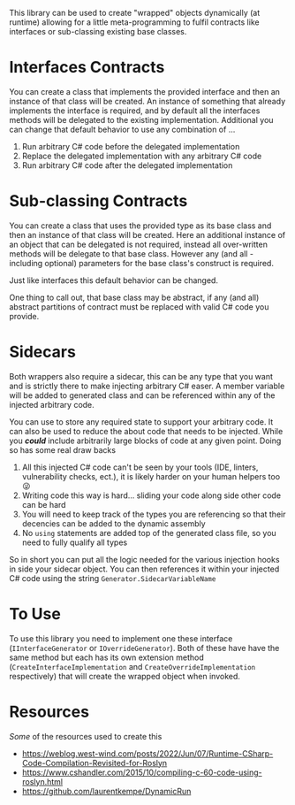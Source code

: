 This library can be used to create "wrapped" objects dynamically (at runtime) allowing for a little meta-programming to fulfil contracts like
interfaces or sub-classing existing base classes.

# Interfaces Contracts

You can create a class that implements the provided interface and then an instance of that class will be created.  An instance of something that
already implements the interface is required, and by default all the interfaces methods will be delegated to the existing implementation.
Additional you can change that default behavior to use any combination of ...
1. Run arbitrary C# code before the delegated implementation
1. Replace the delegated implementation with any arbitrary C# code
1. Run arbitrary C# code after the delegated implementation

# Sub-classing Contracts

You can create a class that uses the provided type as its base class and then an instance of that class will be created.  Here an additional instance
of an object that can be delegated is not required, instead all over-written methods will be delegate to that base class.  However any (and all -
including optional) parameters for the base class's construct is required.

Just like interfaces this default behavior can be changed.

One thing to call out, that base class may be abstract, if any (and all) abstract partitions of contract must be replaced with valid C# code you
provide.

# Sidecars

Both wrappers also require a sidecar, this can be any type that you want and is strictly there to make injecting arbitrary C# easer.  A member
variable will be added to generated class and can be referenced within any of the injected arbitrary code.

You can use to store any required state to support your arbitrary code.  It can also be used to reduce the about code that needs to be injected.
While you **_could_** include arbitrarily large blocks of code at any given point.  Doing so has some real draw backs
1. All this injected C# code can't be seen by your tools (IDE, linters, vulnerability checks, ect.), it is likely harder on your human helpers too 😜
1. Writing code this way is hard... sliding your code along side other code can be hard
1. You will need to keep track of the types you are referencing so that their decencies can be added to the dynamic assembly
1. No `using` statements are added top of the generated class file, so you need to fully qualify all types

So in short you can put all the logic needed for the various injection hooks in side your sidecar object.  You can then references it within your
injected C# code using the string `Generator.SidecarVariableName` 

# To Use

To use this library you need to implement one these interface (`IInterfaceGenerator` or `IOverrideGenerator`).  Both of these have have the same method
but each has its own extension method (`CreateInterfaceImplementation` and `CreateOverrideImplementation` respectively) that will create the wrapped
object when invoked.

# Resources

_Some_ of the resources used to create this
- https://weblog.west-wind.com/posts/2022/Jun/07/Runtime-CSharp-Code-Compilation-Revisited-for-Roslyn
- https://www.cshandler.com/2015/10/compiling-c-60-code-using-roslyn.html
- https://github.com/laurentkempe/DynamicRun